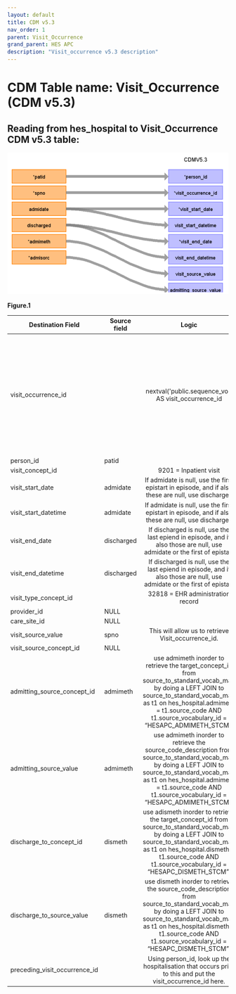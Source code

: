```yaml
---
layout: default
title: CDM v5.3
nav_order: 1
parent: Visit_Occurrence
grand_parent: HES APC
description: "Visit_occurrence v5.3 description"
---
```


# CDM Table name: Visit_Occurrence (CDM v5.3)

## Reading from hes_hospital to Visit_Occurrence CDM v5.3 table:
![](images/image6.png)

**Figure.1**

| Destination Field | Source field | Logic | Comment field |
| --- | --- | :---: | --- |
| visit_occurrence_id |  |  nextval('public.sequence_vo') AS visit_occurrence_id | A sequence called "sequence_vo" is created in the public schema to ensure the unique generation of visit_occurrence_id's. Firstly,the value of the sequence is determined by querying the maximum ID from a predefined source ({TARGET_SCHEMA_TO_LINK}._max_ids) where the field "tbl_name" = "visit_occurrence".The _max_ids table is established in the schema to be linked to the target schema, serving the purpose of storing maximum IDs for all CDM tables. This facilitates the determination of the next visit_occurrence_id in the sequence. | 
| person_id | patid |  |  |
| visit_concept_id |  | 9201 = Inpatient visit  | |
| visit_start_date | admidate |  If admidate is null, use the first epistart in episode, and if also these are null, use discharges| COALESCE(admidate, MIN(epistart), discharged) |
| visit_start_datetime | admidate  | If admidate is null, use the first epistart in episode, and if also these are null, use discharges | COALESCE(admidate, MIN(epistart), discharged) |
| visit_end_date | discharged | If discharged is null, use the last epiend in episode, and if also those are null, use admidate or the first of epistart | COALESCE(discharged, MAX(epiend), admidate, MIN(epistart)) |
| visit_end_datetime | discharged |If discharged is null, use the last epiend in episode, and if also those are null, use admidate or the first of epistart| COALESCE(discharged, MAX(epiend), admidate, MIN(epistart)) |
| visit_type_concept_id |  | 32818 = EHR administration record |  |
| provider_id |NULL | |  |
| care_site_id | NULL| |  |
| visit_source_value | spno | This will allow us to retrieve Visit_occurrence_id. |  |
| visit_source_concept_id |NULL  |  |  |
| admitting_source_concept_id | admimeth | use admimeth inorder to retrieve the target_concept_id from source_to_standard_vocab_map by doing a LEFT JOIN to source_to_standard_vocab_map as t1 on hes_hospital.admimeth = t1.source_code AND t1.source_vocabulary_id = “HESAPC_ADMIMETH_STCM”. | Check for OMOP codes from admimeth |
| admitting_source_value | admimeth | use admimeth inorder to retrieve the source_code_description from source_to_standard_vocab_map by doing a LEFT JOIN to source_to_standard_vocab_map as t1 on hes_hospital.admimeth = t1.source_code AND t1.source_vocabulary_id = “HESAPC_ADMIMETH_STCM”.| Definition to be added instead of number |
| discharge_to_concept_id | dismeth | use adismeth inorder to retrieve the target_concept_id from source_to_standard_vocab_map by doing a LEFT JOIN to source_to_standard_vocab_map as t1 on hes_hospital.dismeth = t1.source_code AND t1.source_vocabulary_id = “HESAPC_DISMETH_STCM”. | Check for OMOP codes from dismeth |
| discharge_to_source_value | dismeth | use dismeth inorder to retrieve the source_code_description from source_to_standard_vocab_map by doing a LEFT JOIN to source_to_standard_vocab_map as t1 on hes_hospital.dismeth = t1.source_code AND t1.source_vocabulary_id = “HESAPC_DISMETH_STCM”. | Definition to be added instead of number |
| preceding_visit_occurrence_id |  |Using person_id, look up the hospitalisation that occurs prior to this and put the visit_occurrence_id here. |  |
